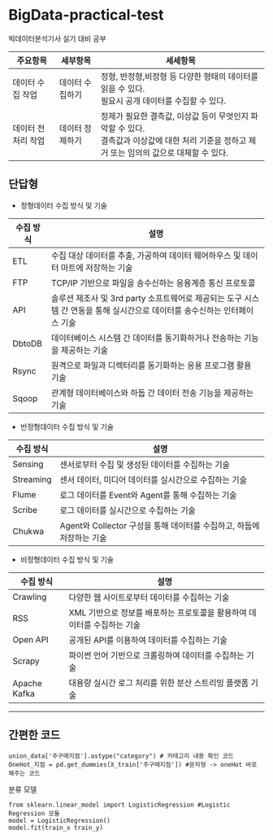 # BigData-practical-test
빅데이터분석기사 실기 대비 공부

|주요항목|세부항목|세세항목|
|-------|-------|-------|
|데이터 수집 작업| 데이터 수집하기 | 정형, 반정형,비정형 등 다양한 형태의 데이터를 읽을 수 있다. <br> 필요시 공개 데이터를 수집할 수 있다.|
|데이터 전처리 작업| 데이터 정제하기 | 정제가 필요한 결측값, 이상값 등이 무엇인지 파악할 수 있다. <br> 결측값과 이상값에 대한 처리 기준을 정하고 제거 또는 임의의 값으로 대체할 수 있다.





## 단답형
+ 정형데이터 수집 방식 및 기술  

|수집 방식|설명|
|------|-----|
|ETL| 수집 대상 데이터를 추출, 가공하여 데이터 웨어하우스 및 데이터 마트에 저장하는 기술|
|FTP| TCP/IP 기반으로 파일을 송수신하는 응용계층 통신 프로토콜|
|API| 솔루션 제조사 및 3rd party 소프트웨어로 제공되는 도구 시스템 간 연동을 통해 실시간으로 데이터를 송수신하는 인터페이스 기술|
|DbtoDB| 데이터베이스 시스템 간 데이터를 동기화하거나 전송하는 기능을 제공하는 기술|
|Rsync| 원격으로 파일과 디렉터리를 동기화하는 응용 프로그램 활용 기술|
|Sqoop| 관계형 데이터베이스와 하둡 간 데이터 전송 기능을 제공하는 기술|

+ 반정형데이터 수집 방식 및 기술

|수집 방식|설명|
|------|-----|
|Sensing| 센서로부터 수집 및 생성된 데이터를 수집하는 기술|
|Streaming|센서 데이터, 미디어 데이터를 실시간으로 수집하는 기술|
|Flume| 로그 데이터를 Event와 Agent를 통해 수집하는 기술|
|Scribe| 로그 데이터를 실시간으로 수집하는 기술|
|Chukwa| Agent와 Collector 구성을 통해 데이터를 수집하고, 하둡에 저장하는 기술 |

+ 비정형데이터 수집 방식 및 기술

|수집 방식|설명|
|------|-----|
|Crawling| 다양한 웹 사이트로부터 데이터를 수집하는 기술|
|RSS| XML 기반으로 정보를 배포하는 프로토콜을 활용하여 데이터를 수집하는 기술|
|Open API| 공개된 API를 이용하여 데이터를 수집하는 기술|
|Scrapy| 파이썬 언어 기반으로 크롤링하여 데이터를 수집하는 기술|
|Apache Kafka| 대용량 실시간 로그 처리를 위한 분산 스트리밍 플랫폼 기술 |



________________________________________
## 간편한 코드


    union_data['주구매지점'].astype("category") # 카테고리 내용 확인 코드
    OneHot_지점 = pd.get_dummies(X_train['주구매지점']) #문자형 -> oneHot 바로 해주는 코드 
    
    
 분류 모델
    
    from sklearn.linear_model import LogisticRegression #Logistic Regression 모듈
    model = LogisticRegression()
    model.fit(train_x train_y)
    
